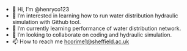 - 👋 Hi, I’m @henryco123
- 👀 I’m interested in learning how to run water distribution hydraulic simulation with Github tool.
- 🌱 I’m currently learning performance of water distribution network.
- 💞️ I’m looking to collaborate on coding and hydraulic simulation.
- 📫 How to reach me hcorime1@sheffield.ac.uk

<!---
henryco123/henryco123 is a ✨ special ✨ repository because its `README.md` (this file) appears on your GitHub profile.
You can click the Preview link to take a look at your changes.
--->
